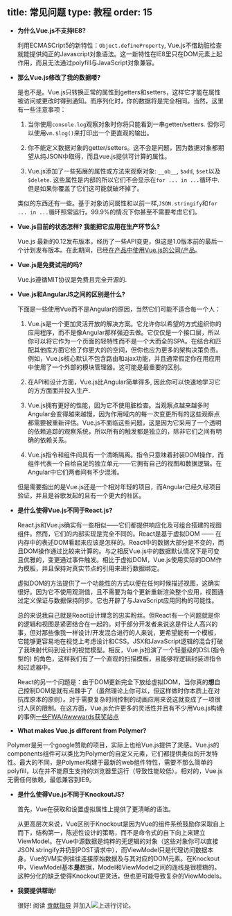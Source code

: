 title: 常见问题
type: 教程
order: 15
---

- **为什么Vue.js不支持IE8?**

  利用ECMASCript5的新特性：`Object.defineProperty`, Vue.js不借助脏检查就能提供纯正的Javascript对象语法。这一新特性在IE8里只在DOM元素上起作用，而且无法通过polyfill与JavaScript对象兼容。

- **那么Vue.js修改了我的数据喽?**

  是也不是。Vue.js只转换正常的属性到getters和setters，这样它才能在属性被访问或更改时得到通知。而序列化时，你的数据将是完全相同。当然，这里有一些注意事项：

  1. 当你使用`console.log`观察对象时你将只能看到一串getter/setters. 但你可以使用`vm.$log()`来打印出一个更直观的输出。

  2. 你不能定义数据对象的getter/setters。这不会是问题，因为数据对象都期望从纯JSON中取得，而且vue.js提供可计算的属性。

  3. Vue.js添加了一些拓展的属性或方法来观察对象: `__ob__`, `$add`, `$set`以及`$delete`. 这些属性是内部的所以它们不会显示在`for ... in ...`循环中. 但是如果你覆盖了它们这可能就破坏掉了。

  类似的东西还有一些。基于对象访问属性和以前一样,`JSON.stringify`和`for ... in ...`循环照常运行。99.9%的情况下你甚至不需要考虑它们。

- **Vue.js目前的状态怎样? 我能把它应用在生产环节么?**

  Vue.js 最新的0.12发布版本，经历了一些API变更，但这是1.0版本前的最后一个计划发布版本。在此期间，已经[在产品中使用Vue.js的公司/产品](https://github.com/yyx990803/vue/wiki/Projects-Using-Vue.js)。

- **Vue.js是免费试用的吗?**

  Vue.js遵循MIT协议是免费且完全开源的.

- **Vue.js和AngularJS之间的区别是什么?**

  下面是一些使用Vue而不是Angular的原因，当然它们可能不适合每一个人：

  1. Vue.js是一个更加灵活开放的解决方案。它允许你以希望的方式组织你的应用程序，而不是像Angular那样强迫去做。它仅仅是一个接口层，所以你可以将它作为一个页面的轻特性而不是一个大而全的SPA。在结合和匹配其他库方面它给了你更大的的空间，但你也应为更多的架构决策负责。例如，Vue.js核心默认不包含路由和ajax功能，并且通常假定你在用应用中使用了一个外部的模块管理器。这可能是最重要的区别。

  2. 在API和设计方面，Vue.js比Angular简单得多, 因此你可以快速地学习它的方方面面并投入生产.

  3. Vue.js拥有更好的性能，因为它不使用脏检查。当观察点越来越多时Angular会变得越来越慢，因为作用域内的每一次变更所有的这些观察点都需要被重新评估。Vue.js不面临这些问题，这是因为它采用了一个透明的依赖追踪的观察系统，所以所有的触发都是独立的，除非它们之间有明确的依赖关系。

  4. Vue.js指令和组件间具有一个清晰隔离。指令只意味着封装DOM操作，而组件代表一个自给自足的独立单元——它拥有自己的视图和数据逻辑。在Angular中它们两者间有不少混淆。

  但是需要指出的是Vue.js还是一个相对年轻的项目，而Angular已经久经项目验证，并且是谷歌发起的且有一个更大的社区。

- **是什么使得Vue.js不同于React.js?**

  React.js和Vue.js确实有一些相似——它们都提供响应化及可组合搭建的视图组件。然而，它们的内部实现是完全不同的。React是基于虚拟DOM —— 在内存中的表述DOM看起来应该是怎样的。React中的数据大部分是不变的，而且DOM操作通过比较来计算的。与之相反Vue.js中的数据默认情况下是可变且优雅的，变更通过事件触发。相比于虚拟DOM，Vue.js使用实际的DOM作为模板，并且保持对真实节点的引用来进行数据绑定。

  虚拟DOM的方法提供了一个功能性的方式以便在任何时候描述视图，这确实很好。因为它不使用观测值，且不需要为每个更新重新渲染整个应用，视图通过定义保证与数据保持同步。它也开辟了与JavaScript应用同构的可能性。

  总的来说我自己就是React设计理念的忠实粉丝。但React有一个问题就是你的逻辑和视图是紧密结合在一起的。对于部分开发者来说这是件让人高兴的事，但对那些像我一样设计/开发混合进行的人来说，更希望能有一个模板，它能够更容易地在视觉上考虑设计和CSS。JSX和JavaScript逻辑的混合打破了我映射代码到设计的视觉模型。相反，Vue.js扮演了一个轻量级的DSL(指令型的) 的角色，这样我们有了一个直观的扫描模板，且能够将逻辑封装进指令和过滤器中。

  React的另一个问题是：由于DOM更新完全下放给虚拟DOM，当你真的**想**自己控制DOM是就有点棘手了（虽然理论上你可以，但这样做时你本质上在对抗库原本的原则）。对于需要复杂时间控制的动画应用来说这就变成了一项很讨人厌的限制。在这方面，Vue.js允许更多的灵活性并且有不少用Vue.js构建的事例[一些FWA/Awwwards获奖站点](https://github.com/yyx990803/vue/wiki/Projects-Using-Vue.js#interactive-experiences)
  
- **What makes Vue.js different from Polymer?**

Polymer是另一个google赞助的项目，实际上也给Vue.js提供了灵感。Vue.js的components组件可以类比为Polymer的自定义元素，它们都提供类似的开发特性。最大的不同，是Polymer构建于最新的web组件特性，需要不那么简单的polyfill，以在并不能原生支持的浏览器里运行（导致性能较低）。相对的，Vue.js无需任何依赖，最低兼容到IE9。

- **是什么使得Vue.js不同于KnockoutJS?**

  首先，Vue在获取和设置虚拟属性上提供了更清晰的语法。

  从更高层次来说，Vue区别于Knockout是因为Vue的组件系统鼓励你采取自上而下，结构第一，陈述性设计的策略，而不是命令式的自下向上来建立ViewModel。在Vue中源数据是纯粹的无逻辑的对象（这些对象你可以直接JSON.stringify并扔到POST请求中），而ViewModel只是代理访问数据本身。Vue的VM实例往往连接原始数据及与其对应的DOM元素。在Knockout中，ViewModel基本**是**数据，Model和ViewModel之间的连线是很模糊的。这种分化的缺乏使得Knockout更灵活，但也更可能导致复杂的ViewModels。

- **我要提供帮助!**

  很好! 阅读 [贡献指导](https://github.com/yyx990803/vue/blob/master/CONTRIBUTING.md) 并加入<a href="https://gitter.im/yyx990803/vue" target="_blank"><img src="https://badges.gitter.im/Join%20Chat.svg"></a>上进行讨论。
